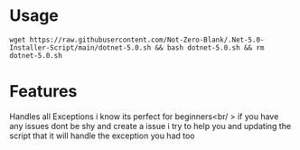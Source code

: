 # Usage
```wget https://raw.githubusercontent.com/Not-Zero-Blank/.Net-5.0-Installer-Script/main/dotnet-5.0.sh && bash dotnet-5.0.sh && rm dotnet-5.0.sh```
# Features
Handles all Exceptions i know its perfect for beginners<br/ >
if you have any issues dont be shy and create a issue i try to help you and updating the script that it will handle the exception you had too

